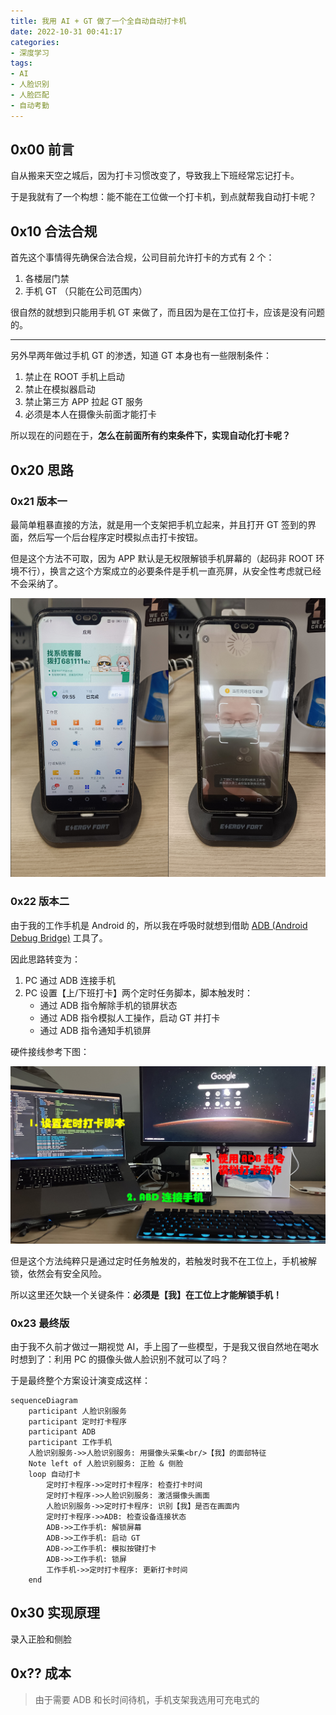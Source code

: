 ```yaml
---
title: 我用 AI + GT 做了一个全自动自动打卡机
date: 2022-10-31 00:41:17
categories: 
- 深度学习
tags:
- AI
- 人脸识别
- 人脸匹配
- 自动考勤
---
```


## 0x00 前言

自从搬来天空之城后，因为打卡习惯改变了，导致我上下班经常忘记打卡。

于是我就有了一个构想：能不能在工位做一个打卡机，到点就帮我自动打卡呢？


## 0x10 合法合规

首先这个事情得先确保合法合规，公司目前允许打卡的方式有 2 个：

1. 各楼层门禁
2. 手机 GT （只能在公司范围内）

很自然的就想到只能用手机 GT 来做了，而且因为是在工位打卡，应该是没有问题的。

------

另外早两年做过手机 GT 的渗透，知道 GT 本身也有一些限制条件：

1. 禁止在 ROOT 手机上启动
2. 禁止在模拟器启动
3. 禁止第三方 APP 拉起 GT 服务
4. 必须是本人在摄像头前面才能打卡

所以现在的问题在于，**怎么在前面所有约束条件下，实现自动化打卡呢？**


## 0x20 思路 

### 0x21 版本一

最简单粗暴直接的方法，就是用一个支架把手机立起来，并且打开 GT 签到的界面，然后写一个后台程序定时模拟点击打卡按钮。

但是这个方法不可取，因为 APP 默认是无权限解锁手机屏幕的（起码非 ROOT 环境不行），换言之这个方案成立的必要条件是手机一直亮屏，从安全性考虑就已经不会采纳了。

![](01.jpg)


### 0x22 版本二

由于我的工作手机是 Android 的，所以我在呼吸时就想到借助 [ADB (Android Debug Bridge)](https://developer.android.com/studio/command-line/adb) 工具了。

因此思路转变为：

1. PC 通过 ADB 连接手机
2. PC 设置【上/下班打卡】两个定时任务脚本，脚本触发时：
    - 通过 ADB 指令解除手机的锁屏状态
    - 通过 ADB 指令模拟人工操作，启动 GT 并打卡
    - 通过 ADB 指令通知手机锁屏

硬件接线参考下图：

![](02.jpg)

但是这个方法纯粹只是通过定时任务触发的，若触发时我不在工位上，手机被解锁，依然会有安全风险。

所以这里还欠缺一个关键条件：**必须是【我】在工位上才能解锁手机！**


### 0x23 最终版

由于我不久前才做过一期视觉 AI，手上囤了一些模型，于是我又很自然地在喝水时想到了：利用 PC 的摄像头做人脸识别不就可以了吗？

于是最终整个方案设计演变成这样：

```mermaid
sequenceDiagram
    participant 人脸识别服务
    participant 定时打卡程序
    participant ADB
    participant 工作手机
    人脸识别服务->>人脸识别服务: 用摄像头采集<br/>【我】的面部特征
    Note left of 人脸识别服务: 正脸 & 侧脸
    loop 自动打卡
        定时打卡程序->>定时打卡程序: 检查打卡时间
        定时打卡程序->>人脸识别服务: 激活摄像头画面
        人脸识别服务->>定时打卡程序: 识别【我】是否在画面内
        定时打卡程序->>ADB: 检查设备连接状态
        ADB->>工作手机: 解锁屏幕
        ADB->>工作手机: 启动 GT
        ADB->>工作手机: 模拟按键打卡
        ADB->>工作手机: 锁屏
        工作手机->>定时打卡程序: 更新打卡时间
    end
```


## 0x30 实现原理


录入正脸和侧脸



## 0x?? 成本

> 由于需要 ADB 和长时间待机，手机支架我选用可充电式的



